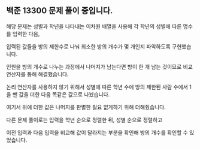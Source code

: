 ## 백준 13300 문제 풀이 중입니다.

해당 문제는 성별과 학년을 나타내는 이차원 배열을 사용해 각 학년의 성별에 따른 명수를 입력한 다음,

입력된 값들을 방의 제한수로 나눠 최소한 방의 개수가 몇 개인지 파악하도록 구현했습니다.

인원을 방의 개수로 나누는 과정에서 나머지가 남는다면 방이 한 개 남는 것이므로 비교연산자를 통해 해결했습니다.

논리 연산자를 사용하지 않기 위해서 성별에 따른 학년 수에 방의 제한된 사람 수에서 1을 뺀 값을 더한 다음 똑같은 값으로 나눴습니다.

여기서 위에 더한 값은 나머지를 판별한 필요 없게하기 위해 더해줬습니다.

다른 문제 풀이로는 입력을 학년 순으로 정렬한 뒤, 성별 순으로 정렬하고

이전 입력과 다음 입력을 비교해 값이 달라지는 부분을 확인해 방의 개수를 확인할 수 있었습니다.
